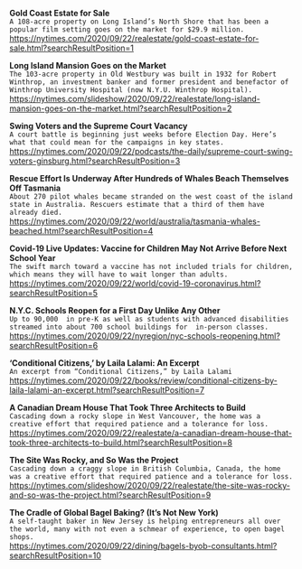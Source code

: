 **Gold Coast Estate for Sale**\
`A 108-acre property on Long Island’s North Shore that has been a popular film setting goes on the market for $29.9 million.`\
https://nytimes.com/2020/09/22/realestate/gold-coast-estate-for-sale.html?searchResultPosition=1

**Long Island Mansion Goes on the Market**\
`The 103-acre property in Old Westbury was built in 1932 for Robert Winthrop, an investment banker and former president and benefactor of Winthrop University Hospital (now N.Y.U. Winthrop Hospital).`\
https://nytimes.com/slideshow/2020/09/22/realestate/long-island-mansion-goes-on-the-market.html?searchResultPosition=2

**Swing Voters and the Supreme Court Vacancy**\
`A court battle is beginning just weeks before Election Day. Here’s what that could mean for the campaigns in key states.`\
https://nytimes.com/2020/09/22/podcasts/the-daily/supreme-court-swing-voters-ginsburg.html?searchResultPosition=3

**Rescue Effort Is Underway After Hundreds of Whales Beach Themselves Off Tasmania**\
`About 270 pilot whales became stranded on the west coast of the island state in Australia. Rescuers estimate that a third of them have already died.`\
https://nytimes.com/2020/09/22/world/australia/tasmania-whales-beached.html?searchResultPosition=4

**Covid-19 Live Updates: Vaccine for Children May Not Arrive Before Next School Year**\
`The swift march toward a vaccine has not included trials for children, which means they will have to wait longer than adults.`\
https://nytimes.com/2020/09/22/world/covid-19-coronavirus.html?searchResultPosition=5

**N.Y.C. Schools Reopen for a First Day Unlike Any Other**\
`Up to 90,000  in pre-K as well as students with advanced disabilities streamed into about 700 school buildings for  in-person classes.`\
https://nytimes.com/2020/09/22/nyregion/nyc-schools-reopening.html?searchResultPosition=6

**‘Conditional Citizens,’ by Laila Lalami: An Excerpt**\
`An excerpt from “Conditional Citizens,” by Laila Lalami`\
https://nytimes.com/2020/09/22/books/review/conditional-citizens-by-laila-lalami-an-excerpt.html?searchResultPosition=7

**A Canadian Dream House That Took Three Architects to Build**\
`Cascading down a rocky slope in West Vancouver, the home was a creative effort that required patience and a tolerance for loss.`\
https://nytimes.com/2020/09/22/realestate/a-canadian-dream-house-that-took-three-architects-to-build.html?searchResultPosition=8

**The Site Was Rocky, and So Was the Project**\
`Cascading down a craggy slope in British Columbia, Canada, the home was a creative effort that required patience and a tolerance for loss.`\
https://nytimes.com/slideshow/2020/09/22/realestate/the-site-was-rocky-and-so-was-the-project.html?searchResultPosition=9

**The Cradle of Global Bagel Baking? (It’s Not New York)**\
`A self-taught baker in New Jersey is helping entrepreneurs all over the world, many with not even a schmear of experience, to open bagel shops.`\
https://nytimes.com/2020/09/22/dining/bagels-byob-consultants.html?searchResultPosition=10

